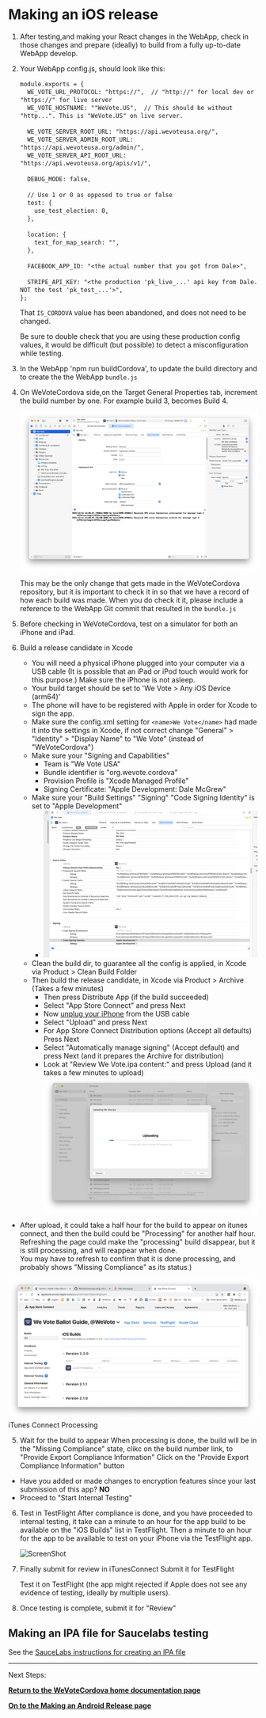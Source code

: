 # Making an iOS release

1. After testing,and making your React changes in the WebApp, check in those changes and prepare (ideally) to build from a fully 
up-to-date WebApp develop.

1. Your WebApp config.js, should look like this:
    ```
    module.exports = {
      WE_VOTE_URL_PROTOCOL: "https://",  // "http://" for local dev or "https://" for live server
      WE_VOTE_HOSTNAME: ""WeVote.US",  // This should be without "http...". This is "WeVote.US" on live server.
    
      WE_VOTE_SERVER_ROOT_URL: "https://api.wevoteusa.org/",
      WE_VOTE_SERVER_ADMIN_ROOT_URL: "https://api.wevoteusa.org/admin/",
      WE_VOTE_SERVER_API_ROOT_URL: "https://api.wevoteusa.org/apis/v1/",
    
      DEBUG_MODE: false,
    
      // Use 1 or 0 as opposed to true or false
      test: {
        use_test_election: 0,
      },
    
      location: {
        text_for_map_search: "",
      },
    
      FACEBOOK_APP_ID: "<the actual number that you got from Dale>",
    
      STRIPE_API_KEY: "<the production 'pk_live_...' api key from Dale.  NOT the test 'pk_test_...'>",
    };
    ```

    That `IS_CORDOVA` value has been abandoned, and does not need to be changed.
    
    Be sure to double check that you are using these production config values, it
    would be difficult (but possible) to detect a misconfiguration while testing.

1. In the WebApp 'npm run buildCordova', to update the build directory and to create the the WebApp `bundle.js`

2. On WeVoteCordova side,on the Target General Properties tab, increment the 
build number by one.  For example build 3, becomes Build 4.

    ![ScreenShot](images/XcodeGeneralProperties.png)
    
    This may be the only change that gets made in the WeVoteCordova repository,
    but it is important to check it in so that we have a record of how each build was
    made.  When you do check it it, please include a reference to the WebApp
    Git commit that resulted in the `bundle.js`

3. Before checking in WeVoteCordova, test on a simulator for both an iPhone and iPad.

4. Build a release candidate in Xcode 

   * You will need a physical iPhone plugged into your computer via a USB cable (It is possible that an iPad or iPod touch would work for this purpose.)  Make sure the iPhone is not asleep.
   * Your build target should be set to 'We Vote > Any iOS Device (arm64)'
   * The phone will have to be registered with Apple in order for Xcode to sign the app.
   * Make sure the config.xml setting for `<name>We Vote</name>` had made it into the settings in Xcode, if not correct change "General" > "Identity" > "Display Name" to "We Vote" (instead of "WeVoteCordova")
   * Make sure your "Signing and Capabilities" 
     * Team is "We Vote USA"
     * Bundle identifier is "org.wevote.cordova"
     * Provision Profile is "Xcode Managed Profile"
     * Signing Certificate: "Apple Development: Dale McGrew"
   * Make sure your "Build Settings" "Signing" "Code Signing Identity" is set to "Apple Development"
     * ![ScreenShot](images/CodeSigningIdentity.png)
   * Clean the build dir, to guarantee all the config is applied, in Xcode via Product > Clean Build Folder
   * Then build the release candidate, in Xcode via Product > Archive (Takes a few minutes)
     * Then press Distribute App (if the build succeeded)
     * Select "App Store Connect" and press Next
     * Now [unplug your iPhone](https://stackoverflow.com/questions/35047557/unable-to-upload-app-to-itunes-connect-itunes-store-operation-failed-authenti) from the USB cable
     * Select "Upload" and press Next
     * For App Store Connect Distribution options (Accept all defaults) Press Next
     * Select "Automatically manage signing" (Accept default) and press Next  (and it prepares the Archive for distribution)
     * Look  at "Review We Vote.ipa content:" and press Upload  (and it takes a few minutes to upload)
       ![ScreenShot](images/UploadToAppStore.png)

 


 
  * After upload, it could take a half hour for the build to appear on itunes connect, and then
the build could be "Processing" for another half hour.  Refreshing the page could make the "processing" build disappear, but it
is still processing, and will reappear when done.  
You may have to refresh to confirm that it is done processing, and probably shows "Missing Compliance"
as its status.)

   ![ScreenShot](images/iTunesConnectProcessing.png)
   iTunes Connect Processing

5.  Wait for the build to appear
When processing is done, the build will be in the "Missing Compliance" state, clikc on the build number link, 
to "Provide Export Compliance Information"  Click on the "Provide Export Compliance Information" button

   * Have you added or made changes to encryption features since your last submission of this app? **NO**
   * Proceed to "Start Internal Testing"

6. Test in TestFlight
    After compliance is done, and you have proceeded to internal testing, it take can a minute to an hour for the app build
    to be available on the "iOS Builds" list in TestFlight.  Then a minute to an hour for the app to be available to test
    on your iPhone via the TestFlight app.

    ![ScreenShot](images/TestFlightAppBordered.jpg)  

7. Finally submit for review in iTunesConnect
    Submit it for TestFlight
    
    Test it on TestFlight (the app might rejected if Apple does not see any
    evidence of testing, ideally by multiple users).

8.  Once testing is complete, submit it for "Review"

## Making an IPA file for Saucelabs testing

See the [SauceLabs instructions for creating an IPA file](https://wiki.saucelabs.com/display/DOCS/Creating+an+ipa+File)

----
Next Steps:

**[Return to the WeVoteCordova home documentation page ](/README.md)**

**[On to the Making an Android Release page](MakingAnAndroidRelease.md)**
